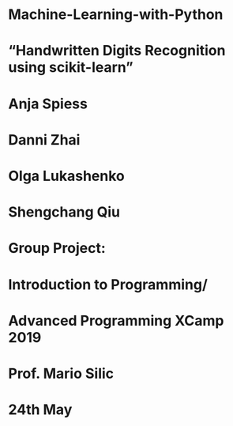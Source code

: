 # Machine-Learning-with-Python

# “Handwritten Digits Recognition using scikit-learn”

# Anja Spiess
# Danni Zhai
# Olga Lukashenko
# Shengchang Qiu

# Group Project:
# Introduction to Programming/
# Advanced Programming XCamp 2019
# Prof. Mario Silic
# 24th May
